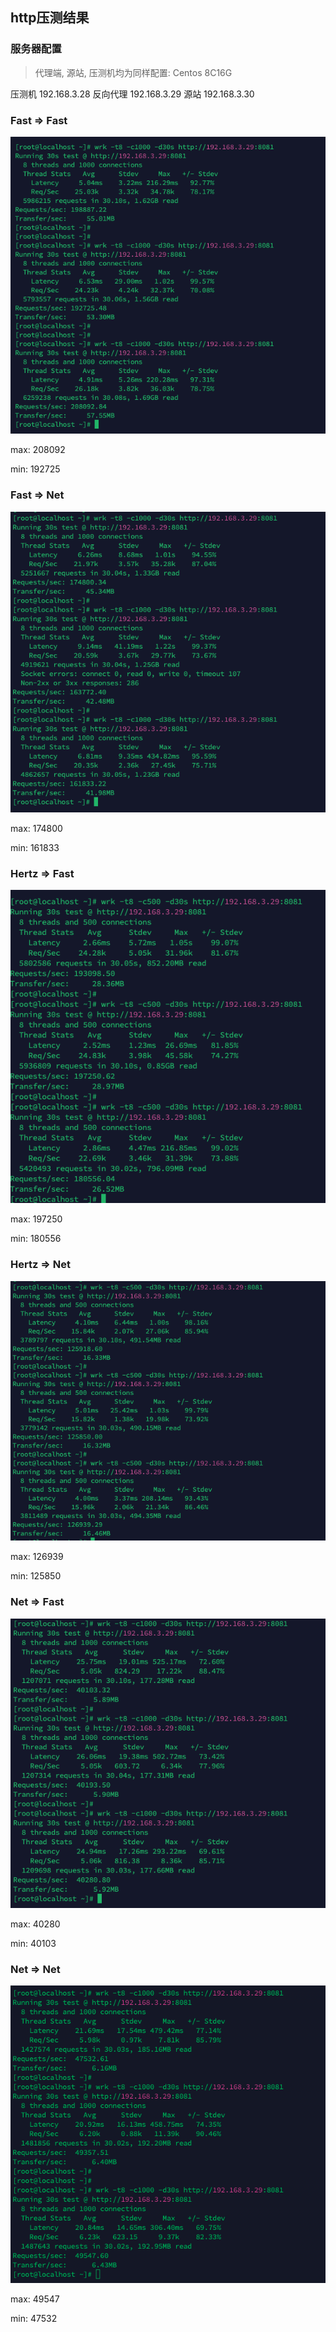 ## http压测结果

### 服务器配置
> 代理端, 源站, 压测机均为同样配置: Centos 8C16G

压测机 192.168.3.28
反向代理 192.168.3.29
源站 192.168.3.30

### Fast => Fast

![fast_fast.png](fast_fast.png)

max: 208092

min: 192725

### Fast => Net

![fast_net.png](fast_net.png)

max: 174800

min: 161833

### Hertz => Fast

![hertz_fast.png](hertz_fast.png)

max: 197250

min: 180556

### Hertz => Net

![hertz_net.png](hertz_net.png)

max: 126939

min: 125850


### Net => Fast

![net_fast.png](net_fast.png)

max: 40280

min: 40103


### Net => Net

![net_net.png](net_net.png)

max: 49547

min: 47532
